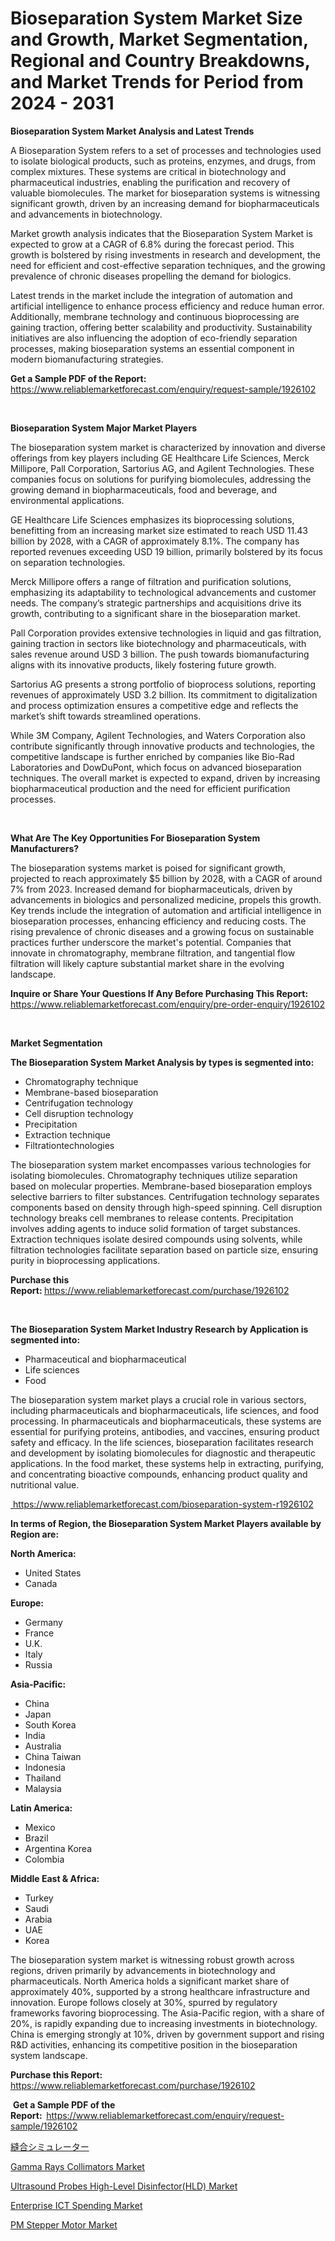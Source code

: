 <p><h1>Bioseparation System Market Size and Growth, Market Segmentation, Regional and Country Breakdowns, and Market Trends for Period from 2024 -  2031</h1></p><p><strong>Bioseparation System Market Analysis and Latest Trends</strong></p>
<p><p>A Bioseparation System refers to a set of processes and technologies used to isolate biological products, such as proteins, enzymes, and drugs, from complex mixtures. These systems are critical in biotechnology and pharmaceutical industries, enabling the purification and recovery of valuable biomolecules. The market for bioseparation systems is witnessing significant growth, driven by an increasing demand for biopharmaceuticals and advancements in biotechnology.</p><p>Market growth analysis indicates that the Bioseparation System Market is expected to grow at a CAGR of 6.8% during the forecast period. This growth is bolstered by rising investments in research and development, the need for efficient and cost-effective separation techniques, and the growing prevalence of chronic diseases propelling the demand for biologics. </p><p>Latest trends in the market include the integration of automation and artificial intelligence to enhance process efficiency and reduce human error. Additionally, membrane technology and continuous bioprocessing are gaining traction, offering better scalability and productivity. Sustainability initiatives are also influencing the adoption of eco-friendly separation processes, making bioseparation systems an essential component in modern biomanufacturing strategies.</p></p>
<p><strong>Get a Sample PDF of the Report:&nbsp;</strong> <a href="https://www.reliablemarketforecast.com/enquiry/request-sample/1926102?utm_campaign=1102&utm_medium=2&utm_source=Github&utm_content=ia&utm_term=25102024&utm_id=bioseparation-system">https://www.reliablemarketforecast.com/enquiry/request-sample/1926102</a></p>
<p>&nbsp;</p>
<p><strong>Bioseparation System Major Market Players</strong></p>
<p><p>The bioseparation system market is characterized by innovation and diverse offerings from key players including GE Healthcare Life Sciences, Merck Millipore, Pall Corporation, Sartorius AG, and Agilent Technologies. These companies focus on solutions for purifying biomolecules, addressing the growing demand in biopharmaceuticals, food and beverage, and environmental applications.</p><p>GE Healthcare Life Sciences emphasizes its bioprocessing solutions, benefitting from an increasing market size estimated to reach USD 11.43 billion by 2028, with a CAGR of approximately 8.1%. The company has reported revenues exceeding USD 19 billion, primarily bolstered by its focus on separation technologies.</p><p>Merck Millipore offers a range of filtration and purification solutions, emphasizing its adaptability to technological advancements and customer needs. The company’s strategic partnerships and acquisitions drive its growth, contributing to a significant share in the bioseparation market.</p><p>Pall Corporation provides extensive technologies in liquid and gas filtration, gaining traction in sectors like biotechnology and pharmaceuticals, with sales revenue around USD 3 billion. The push towards biomanufacturing aligns with its innovative products, likely fostering future growth.</p><p>Sartorius AG presents a strong portfolio of bioprocess solutions, reporting revenues of approximately USD 3.2 billion. Its commitment to digitalization and process optimization ensures a competitive edge and reflects the market’s shift towards streamlined operations.</p><p>While 3M Company, Agilent Technologies, and Waters Corporation also contribute significantly through innovative products and technologies, the competitive landscape is further enriched by companies like Bio-Rad Laboratories and DowDuPont, which focus on advanced bioseparation techniques. The overall market is expected to expand, driven by increasing biopharmaceutical production and the need for efficient purification processes.</p></p>
<p>&nbsp;</p>
<p><strong>What Are The Key Opportunities For Bioseparation System Manufacturers?</strong></p>
<p><p>The bioseparation systems market is poised for significant growth, projected to reach approximately $5 billion by 2028, with a CAGR of around 7% from 2023. Increased demand for biopharmaceuticals, driven by advancements in biologics and personalized medicine, propels this growth. Key trends include the integration of automation and artificial intelligence in bioseparation processes, enhancing efficiency and reducing costs. The rising prevalence of chronic diseases and a growing focus on sustainable practices further underscore the market's potential. Companies that innovate in chromatography, membrane filtration, and tangential flow filtration will likely capture substantial market share in the evolving landscape.</p></p>
<p><strong>Inquire or Share Your Questions If Any Before Purchasing This Report:</strong> <a href="https://www.reliablemarketforecast.com/enquiry/pre-order-enquiry/1926102?utm_campaign=1102&utm_medium=2&utm_source=Github&utm_content=ia&utm_term=25102024&utm_id=bioseparation-system">https://www.reliablemarketforecast.com/enquiry/pre-order-enquiry/1926102</a></p>
<p>&nbsp;</p>
<p><strong>Market Segmentation</strong></p>
<p><strong>The Bioseparation System Market Analysis by types is segmented into:</strong></p>
<p><ul><li>Chromatography technique</li><li>Membrane-based bioseparation</li><li>Centrifugation technology</li><li>Cell disruption technology</li><li>Precipitation</li><li>Extraction technique</li><li>Filtrationtechnologies</li></ul></p>
<p><p>The bioseparation system market encompasses various technologies for isolating biomolecules. Chromatography techniques utilize separation based on molecular properties. Membrane-based bioseparation employs selective barriers to filter substances. Centrifugation technology separates components based on density through high-speed spinning. Cell disruption technology breaks cell membranes to release contents. Precipitation involves adding agents to induce solid formation of target substances. Extraction techniques isolate desired compounds using solvents, while filtration technologies facilitate separation based on particle size, ensuring purity in bioprocessing applications.</p></p>
<p><strong>Purchase this Report:&nbsp;</strong><a href="https://www.reliablemarketforecast.com/purchase/1926102?utm_campaign=1102&utm_medium=2&utm_source=Github&utm_content=ia&utm_term=25102024&utm_id=bioseparation-system">https://www.reliablemarketforecast.com/purchase/1926102</a></p>
<p>&nbsp;</p>
<p><strong>The Bioseparation System Market Industry Research by Application is segmented into:</strong></p>
<p><ul><li>Pharmaceutical and biopharmaceutical</li><li>Life sciences</li><li>Food</li></ul></p>
<p><p>The bioseparation system market plays a crucial role in various sectors, including pharmaceuticals and biopharmaceuticals, life sciences, and food processing. In pharmaceuticals and biopharmaceuticals, these systems are essential for purifying proteins, antibodies, and vaccines, ensuring product safety and efficacy. In the life sciences, bioseparation facilitates research and development by isolating biomolecules for diagnostic and therapeutic applications. In the food market, these systems help in extracting, purifying, and concentrating bioactive compounds, enhancing product quality and nutritional value.</p></p>
<p><a href="https://www.reliablemarketforecast.com/bioseparation-system-r1926102?utm_campaign=1102&utm_medium=2&utm_source=Github&utm_content=ia&utm_term=25102024&utm_id=bioseparation-system">&nbsp;https://www.reliablemarketforecast.com/bioseparation-system-r1926102</a></p>
<p><strong>In terms of Region, the Bioseparation System Market Players available by Region are:</strong></p>
<p>
    <p> <strong> North America: </strong>
        <ul>
            <li>United States</li>
            <li>Canada</li>
        </ul>
        </p> 
    <p> <strong> Europe: </strong>
        <ul>
            <li>Germany</li>
            <li>France</li>
            <li>U.K.</li>
            <li>Italy</li>
            <li>Russia</li>
        </ul>
        </p> 
    <p> <strong> Asia-Pacific: </strong>
        <ul>
            <li>China</li>
            <li>Japan</li>
            <li>South Korea</li>
            <li>India</li>
            <li>Australia</li>
            <li>China Taiwan</li>
            <li>Indonesia</li>
            <li>Thailand</li>
            <li>Malaysia</li>
        </ul>
        </p> 
    <p> <strong> Latin America: </strong>
        <ul>
            <li>Mexico</li>
            <li>Brazil</li>
            <li>Argentina Korea</li>
            <li>Colombia</li>
        </ul>
        </p> 
    <p> <strong> Middle East & Africa: </strong>
        <ul>
            <li>Turkey</li>
            <li>Saudi</li>
            <li>Arabia</li>
            <li>UAE</li>
            <li>Korea</li>
        </ul>
    </p>
    </p>
<p><p>The bioseparation system market is witnessing robust growth across regions, driven primarily by advancements in biotechnology and pharmaceuticals. North America holds a significant market share of approximately 40%, supported by a strong healthcare infrastructure and innovation. Europe follows closely at 30%, spurred by regulatory frameworks favoring bioprocessing. The Asia-Pacific region, with a share of 20%, is rapidly expanding due to increasing investments in biotechnology. China is emerging strongly at 10%, driven by government support and rising R&D activities, enhancing its competitive position in the bioseparation system landscape.</p></p>
<p><strong>Purchase this Report: </strong><a href="https://www.reliablemarketforecast.com/purchase/1926102?utm_campaign=1102&utm_medium=2&utm_source=Github&utm_content=ia&utm_term=25102024&utm_id=bioseparation-system">https://www.reliablemarketforecast.com/purchase/1926102</a></p>
<p>&nbsp;<strong>Get a Sample PDF of the Report:&nbsp;&nbsp;</strong><a href="https://www.reliablemarketforecast.com/enquiry/request-sample/1926102?utm_campaign=1102&utm_medium=2&utm_source=Github&utm_content=ia&utm_term=25102024&utm_id=bioseparation-system">https://www.reliablemarketforecast.com/enquiry/request-sample/1926102</a></p>
<p><strong></strong></p>
<p><p><a href="https://github.com/mohamedbakry57/Market-Research-Report-List-6/blob/main/691584220293.md?utm_campaign=1102&utm_medium=2&utm_source=Github&utm_content=ia&utm_term=25102024&utm_id=bioseparation-system">縫合シミュレーター</a></p><p><a href="https://www.linkedin.com/pulse/global-gamma-rays-collimators-market-pulse-trends-growth-analysis-rdgbf?utm_campaign=1102&utm_medium=2&utm_source=Github&utm_content=ia&utm_term=25102024&utm_id=bioseparation-system">Gamma Rays Collimators Market</a></p><p><a href="https://github.com/iva0ei4r/Market-Research-Report-List-1/blob/main/ultrasound-probes-high-level-disinfectorhld-market.md?utm_campaign=1102&utm_medium=2&utm_source=Github&utm_content=ia&utm_term=25102024&utm_id=bioseparation-system">Ultrasound Probes High-Level Disinfector(HLD) Market</a></p><p><a href="https://www.linkedin.com/pulse/enterprise-ict-spending-market-forecast-global-trends-analysis-itfvf?utm_campaign=1102&utm_medium=2&utm_source=Github&utm_content=ia&utm_term=25102024&utm_id=bioseparation-system">Enterprise ICT Spending Market</a></p><p><a href="https://issuu.com/reportprime-2/docs/pm-stepper-motor-market-size-2030.p_87e9f6de21210d?utm_campaign=1102&utm_medium=2&utm_source=Github&utm_content=ia&utm_term=25102024&utm_id=bioseparation-system">PM Stepper Motor Market</a></p></p>